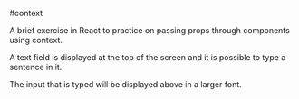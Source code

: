#context

A brief exercise in React to practice on passing props through components using context.

A text field is displayed at the top of the screen and it is possible to type a sentence in it.

The input that is typed will be displayed above in a larger font.
